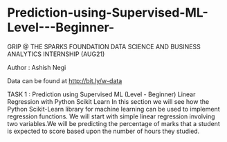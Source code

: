 # Prediction-using-Supervised-ML-Level---Beginner-
GRIP @ THE SPARKS FOUNDATION DATA SCIENCE AND BUSINESS ANALYTICS INTERNSHIP (AUG21) 

Author : Ashish Negi  

Data can be found at http://bit.ly/w-data
 
TASK 1 : Prediction using Supervised ML (Level - Beginner) 
Linear Regression with Python Scikit Learn In this section we will see how the Python Scikit-Learn library for machine learning can be used to implement regression functions. We will start with simple linear regression involving two variables.We will be predicting the percentage of marks that a student is expected to score based upon the number of hours they studied.
